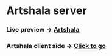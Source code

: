 # Artshala server

### Live preview -> <a href="https://artshala-school.web.app/">Artshala</a>

### Artshala client side -> <a href="https://github.com/MohammadSaifulIslam/artshala-client">Click to go</a>
